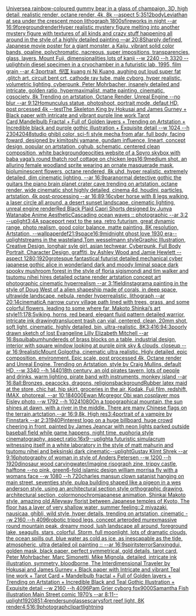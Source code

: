 [Universe](https://www.ebank.nz/aiartgenerator?category=Universe)[a rainbow-coloured gummy bear in a glass of champaign, 3D, high detail, realistic render, octane render, 4k, 8k --aspect 5:3](https://www.ebank.nz/aiartgenerator?category=a%20rainbow-coloured%20gummy%20bear%20in%20a%20glass%20of%20champaign%2C%203D%2C%20high%20detail%2C%20realistic%20render%2C%20octane%20render%2C%204k%2C%208k%20--aspect%205%3A3)[512](https://www.ebank.nz/aiartgenerator?category=512)[body](https://www.ebank.nz/aiartgenerator?category=body)[Leviathan at sea under the crescent moon lithograph 1800s](https://www.ebank.nz/aiartgenerator?category=Leviathan%20at%20sea%20under%20the%20crescent%20moon%20lithograph%201800s)[fireworks in night --ar 16:9](https://www.ebank.nz/aiartgenerator?category=fireworks%20in%20night%20--ar%2016%3A9)[foreground](https://www.ebank.nz/aiartgenerator?category=foreground)[render](https://www.ebank.nz/aiartgenerator?category=render)[Hyper realistic mystery figure melting into another mystery figure with textures of all kinds and crazy  stuff happening all around in the style of a highly detailed painting —ar 20:8](https://www.ebank.nz/aiartgenerator?category=Hyper%20realistic%20mystery%20figure%20melting%20into%20another%20mystery%20figure%20with%20textures%20of%20all%20kinds%20and%20crazy%20%20stuff%20happening%20all%20around%20in%20the%20style%20of%20a%20highly%20detailed%20painting%20%E2%80%94ar%2020%3A8)[Sharply defined, Japanese movie poster for a giant monster, a Kaiju, vibrant solid color bands, opaline, polychromatic, nacreous, super impositions, transparencies, glass, layers, Mount Fuji, dimensionalities,lots of kanji --w 2240 --h 3320 --uplight](https://www.ebank.nz/aiartgenerator?category=Sharply%20defined%2C%20Japanese%20movie%20poster%20for%20a%20giant%20monster%2C%20a%20Kaiju%2C%20vibrant%20solid%20color%20bands%2C%20opaline%2C%20polychromatic%2C%20nacreous%2C%20super%20impositions%2C%20transparencies%2C%20glass%2C%20layers%2C%20Mount%20Fuji%2C%20dimensionalities%2Clots%20of%20kanji%20--w%202240%20--h%203320%20--uplight)[vin diesel specimen in a cryochamber in a futuristic lab, 1995, film grain --ar 4:3](https://www.ebank.nz/aiartgenerator?category=vin%20diesel%20specimen%20in%20a%20cryochamber%20in%20a%20futuristic%20lab%2C%201995%2C%20film%20grain%20--ar%204%3A3)[portrait, 倪匡 kuang ni Ni Kuang, aughing out loud,super fat ,glitch art, circuit bent crt, cathode ray tube, male cyborg, hyper realistic, volumetric lighting, cyberpunk, Peter Mohrbacher, insanely detailed and intricate, golden ratio, hypermaximalist, matte painting, cinematic, cgsociety, 8k Trending on artstation, Octane Render, Unreal Engine --no blur --ar 9:12](https://www.ebank.nz/aiartgenerator?category=portrait%2C%20%E5%80%AA%E5%8C%A1%20kuang%20ni%20Ni%20Kuang%2C%20aughing%20out%20loud%2Csuper%20fat%20%2Cglitch%20art%2C%20circuit%20bent%20crt%2C%20cathode%20ray%20tube%2C%20male%20cyborg%2C%20hyper%20realistic%2C%20volumetric%20lighting%2C%20cyberpunk%2C%20Peter%20Mohrbacher%2C%20insanely%20detailed%20and%20intricate%2C%20golden%20ratio%2C%20hypermaximalist%2C%20matte%20painting%2C%20cinematic%2C%20cgsociety%2C%208k%20Trending%20on%20artstation%2C%20Octane%20Render%2C%20Unreal%20Engine%20--no%20blur%20--ar%209%3A12)[Homunculus statue, photoshoot, portrait mode, defaut HD, post prcessed 4k --test](https://www.ebank.nz/aiartgenerator?category=Homunculus%20statue%2C%20photoshoot%2C%20portrait%20mode%2C%20defaut%20HD%2C%20post%20prcessed%204k%20--test)[The Skeleton King by Hokusai and James Gurney + Black paper with intricate and vibrant purple line work,Tarot Card,Mandelbulb Fractal + Full of Golden layers + Trending on Artstation + Incredible black and purple gothic illustration + Exquisite detail --w 1024 --h 2304](https://www.ebank.nz/aiartgenerator?category=The%20Skeleton%20King%20by%20Hokusai%20and%20James%20Gurney%20%2B%20Black%20paper%20with%20intricate%20and%20vibrant%20purple%20line%20work%2CTarot%20Card%2CMandelbulb%20Fractal%20%2B%20Full%20of%20Golden%20layers%20%2B%20Trending%20on%20Artstation%20%2B%20Incredible%20black%20and%20purple%20gothic%20illustration%20%2B%20Exquisite%20detail%20--w%201024%20--h%202304)[2048](https://www.ebank.nz/aiartgenerator?category=2048)[studio ghibli color, sci-fi style mecha from afar, full body, facing foward, designed by kimitoshi yamane, gundam influence, lineart, concept design, popular on artstation, cghub, schematic, centered clean composition, white background](https://www.ebank.nz/aiartgenerator?category=studio%20ghibli%20color%2C%20sci-fi%20style%20mecha%20from%20afar%2C%20full%20body%2C%20facing%20foward%2C%20designed%20by%20kimitoshi%20yamane%2C%20gundam%20influence%2C%20lineart%2C%20concept%20design%2C%20popular%20on%20artstation%2C%20cghub%2C%20schematic%2C%20centered%20clean%20composition%2C%20white%20background)[geocities website of a Spyro skybox with baba yaga’s round thatch roof cottage on chicken legs](https://www.ebank.nz/aiartgenerator?category=geocities%20website%20of%20a%20Spyro%20skybox%20with%20baba%20yaga%E2%80%99s%20round%20thatch%20roof%20cottage%20on%20chicken%20legs)[16:9](https://www.ebank.nz/aiartgenerator?category=16%3A9)[medium shot, an alluring female woodland sprite wearing an ornate masquerade mask, bioluminescent flowers, octane rendered, 8k uhd, hyper realistic, extremely detailed, dim cinematic lighting, --ar 16:9](https://www.ebank.nz/aiartgenerator?category=medium%20shot%2C%20an%20alluring%20female%20woodland%20sprite%20wearing%20an%20ornate%20masquerade%20mask%2C%20bioluminescent%20flowers%2C%20octane%20rendered%2C%208k%20uhd%2C%20hyper%20realistic%2C%20extremely%20detailed%2C%20dim%20cinematic%20lighting%2C%20--ar%2016%3A9)[paranormal detective gothic the guitars the piano brain planet crater cave trending on artstation, octane render, wide cinematic shot highly detailed, cinema 4d, houdini, particles, artstation, 4k post-processing --ar 16:8](https://www.ebank.nz/aiartgenerator?category=paranormal%20detective%20gothic%20the%20guitars%20the%20piano%20brain%20planet%20crater%20cave%20trending%20on%20artstation%2C%20octane%20render%2C%20wide%20cinematic%20shot%20highly%20detailed%2C%20cinema%204d%2C%20houdini%2C%20particles%2C%20artstation%2C%204k%20post-processing%20--ar%2016%3A8)[9:16](https://www.ebank.nz/aiartgenerator?category=9%3A16)[cyber horse with 8 legs walking, a laser circle all around, a desert sunset landscape, cinematic lighting, unreal engine render](https://www.ebank.nz/aiartgenerator?category=cyber%20horse%20with%208%20legs%20walking%2C%20a%20laser%20circle%20all%20around%2C%20a%20desert%20sunset%20landscape%2C%20cinematic%20lighting%2C%20unreal%20engine%20render)[Red Black Plaid Capri Shorts designed by Junya Watanabe Anime Aesthetic](https://www.ebank.nz/aiartgenerator?category=Red%20Black%20Plaid%20Capri%20Shorts%20designed%20by%20Junya%20Watanabe%20Anime%20Aesthetic)[Cascading ocean waves :: photographic --ar 3:2 --uplight](https://www.ebank.nz/aiartgenerator?category=Cascading%20ocean%20waves%20%3A%3A%20photographic%20--ar%203%3A2%20--uplight)[3:4](https://www.ebank.nz/aiartgenerator?category=3%3A4)[A spaceport next to the sea, retro futurism, great dynamic range, photo realism, good color balance, matte painting, 8K resolution, Artstation, --wallpaper](https://www.ebank.nz/aiartgenerator?category=A%20spaceport%20next%20to%20the%20sea%2C%20retro%20futurism%2C%20great%20dynamic%20range%2C%20photo%20realism%2C%20good%20color%20balance%2C%20matte%20painting%2C%208K%20resolution%2C%20Artstation%2C%20--wallpaper)[def](https://www.ebank.nz/aiartgenerator?category=def)[21:9](https://www.ebank.nz/aiartgenerator?category=21%3A9)[space](https://www.ebank.nz/aiartgenerator?category=space)[16:9](https://www.ebank.nz/aiartgenerator?category=16%3A9)[midnight ghost love 1930 era](https://www.ebank.nz/aiartgenerator?category=midnight%20ghost%20love%201930%20era)[--uplight](https://www.ebank.nz/aiartgenerator?category=--uplight)[streams in the wasteland,Tom wesselmann style](https://www.ebank.nz/aiartgenerator?category=streams%20in%20the%20wasteland%2CTom%20wesselmann%20style)[Graphic Illustration, Creative Design, longhair syle girl, asian techwear, Cyberpunk, Full Body Portrait, Character Design, graffiti, by Ashley Wood and Jamie Hewlett --aspect 1280:1920](https://www.ebank.nz/aiartgenerator?category=Graphic%20Illustration%2C%20Creative%20Design%2C%20longhair%20syle%20girl%2C%20asian%20techwear%2C%20Cyberpunk%2C%20Full%20Body%20Portrait%2C%20Character%20Design%2C%20graffiti%2C%20by%20Ashley%20Wood%20and%20Jamie%20Hewlett%20--aspect%201280%3A1920)[grotesque fantastical futurist detailed mechanical cyber japanese gothic alice in wonderland dark and moody liminal space dark spooky mushroom forest in the style of floria sigismondi and tim walker and tsutomu nihei hires detailed octane render artstation concept art photographic cinematic hyperrealism --ar 3:1](https://www.ebank.nz/aiartgenerator?category=grotesque%20fantastical%20futurist%20detailed%20mechanical%20cyber%20japanese%20gothic%20alice%20in%20wonderland%20dark%20and%20moody%20liminal%20space%20dark%20spooky%20mushroom%20forest%20in%20the%20style%20of%20floria%20sigismondi%20and%20tim%20walker%20and%20tsutomu%20nihei%20hires%20detailed%20octane%20render%20artstation%20concept%20art%20photographic%20cinematic%20hyperrealism%20--ar%203%3A1)[field](https://www.ebank.nz/aiartgenerator?category=field)[instagram](https://www.ebank.nz/aiartgenerator?category=instagram)[a painting in the style of Doug West of a alien shapeship made of corals, in deep space, ultrawide landscape, nebula, render hyperrealistic, lithograph --ar 20:14](https://www.ebank.nz/aiartgenerator?category=a%20painting%20in%20the%20style%20of%20Doug%20West%20of%20a%20alien%20shapeship%20made%20of%20corals%2C%20in%20deep%20space%2C%20ultrawide%20landscape%2C%20nebula%2C%20render%20hyperrealistic%2C%20lithograph%20--ar%2020%3A14)[cinematic](https://www.ebank.nz/aiartgenerator?category=cinematic)[A narrow curvy village path lined with trees, grass, and some colorful flowers, leading to some where far, Makoto Shinkai’s art style](https://www.ebank.nz/aiartgenerator?category=A%20narrow%20curvy%20village%20path%20lined%20with%20trees%2C%20grass%2C%20and%20some%20colorful%20flowers%2C%20leading%20to%20some%20where%20far%2C%20Makoto%20Shinkai%E2%80%99s%20art%20style)[11:17](https://www.ebank.nz/aiartgenerator?category=11%3A17)[8:5](https://www.ebank.nz/aiartgenerator?category=8%3A5)[viking, horns, red beard, elegant fluid pattern detailed warrior, intricate ink drawing](https://www.ebank.nz/aiartgenerator?category=viking%2C%20horns%2C%20red%20beard%2C%20elegant%20fluid%20pattern%20detailed%20warrior%2C%20intricate%20ink%20drawing)[translucent trash can vial, centered, clean, 20mm shot, soft light, cinematic, highly detailed, bin, ultra-realistic, 8K](https://www.ebank.nz/aiartgenerator?category=translucent%20trash%20can%20vial%2C%20centered%2C%20clean%2C%2020mm%20shot%2C%20soft%20light%2C%20cinematic%2C%20highly%20detailed%2C%20bin%2C%20ultra-realistic%2C%208K)[3:4](https://www.ebank.nz/aiartgenerator?category=3%3A4)[16:9](https://www.ebank.nz/aiartgenerator?category=16%3A9)[4:3](https://www.ebank.nz/aiartgenerator?category=4%3A3)[poorly drawn sketch of lost Evangeline Lilly Elizabeth Mitchell --ar 16:8](https://www.ebank.nz/aiartgenerator?category=poorly%20drawn%20sketch%20of%20lost%20Evangeline%20Lilly%20Elizabeth%20Mitchell%20--ar%2016%3A8)[squibabum](https://www.ebank.nz/aiartgenerator?category=squibabum)[hundereds of brass blocks on a table, industrial design, interior with square window looking at purple pink sky & clouds, closeup  --ar 16:9](https://www.ebank.nz/aiartgenerator?category=hundereds%20of%20brass%20blocks%20on%20a%20table%2C%20industrial%20design%2C%20interior%20with%20square%20window%20looking%20at%20purple%20pink%20sky%20%26%20clouds%2C%20closeup%20%20--ar%2016%3A9)[realistic](https://www.ebank.nz/aiartgenerator?category=realistic)[Mount Golgotha, cinematic ultra realistic. Higly detailed, epic composition. environment. Epic scale, post processed 4k, Octane render and Unreal Engine. Trending on Artstation, style by Craig Mullins, default HD, --w 3340 --h 1440](https://www.ebank.nz/aiartgenerator?category=Mount%20Golgotha%2C%20cinematic%20ultra%20realistic.%20Higly%20detailed%2C%20epic%20composition.%20environment.%20Epic%20scale%2C%20post%20processed%204k%2C%20Octane%20render%20and%20Unreal%20Engine.%20Trending%20on%20Artstation%2C%20style%20by%20Craig%20Mullins%2C%20default%20HD%2C%20--w%203340%20--h%201440)[18th century, an old pirates tavern, lots of people and drinks, warm lighting, pirate band with instruments, monkey island --ar 16:8](https://www.ebank.nz/aiartgenerator?category=18th%20century%2C%20an%20old%20pirates%20tavern%2C%20lots%20of%20people%20and%20drinks%2C%20warm%20lighting%2C%20pirate%20band%20with%20instruments%2C%20monkey%20island%20--ar%2016%3A8)[all:Bronzes, peacocks, dragons, religions](https://www.ebank.nz/aiartgenerator?category=all%3ABronzes%2C%20peacocks%2C%20dragons%2C%20religions)[background](https://www.ebank.nz/aiartgenerator?category=background)[Rubber latex maid at the store, chic hat, hip skirt, groceries in the air, Kodak, Fuji film, redshift, IMAX, photoreal, --ar 10:18](https://www.ebank.nz/aiartgenerator?category=Rubber%20latex%20maid%20at%20the%20store%2C%20chic%20hat%2C%20hip%20skirt%2C%20groceries%20in%20the%20air%2C%20Kodak%2C%20Fuji%20film%2C%20redshift%2C%20IMAX%2C%20photoreal%2C%20--ar%2010%3A18)[4000](https://www.ebank.nz/aiartgenerator?category=4000)[Ewan Mcgregor Obi wan cosplayer mos Eisley photo --w 1792 --h 1024](https://www.ebank.nz/aiartgenerator?category=Ewan%20Mcgregor%20Obi%20wan%20cosplayer%20mos%20Eisley%20photo%20--w%201792%20--h%201024)[1080](https://www.ebank.nz/aiartgenerator?category=1080)[On a topographical mountain, the sun shines at dawn, with a river in the middle. There are many Chinese flags on the terrain,artctation,--ar 16:9,8k, High res](https://www.ebank.nz/aiartgenerator?category=On%20a%20topographical%20mountain%2C%20the%20sun%20shines%20at%20dawn%2C%20with%20a%20river%20in%20the%20middle.%20There%20are%20many%20Chinese%20flags%20on%20the%20terrain%2Cartctation%2C--ar%2016%3A9%2C8k%2C%20High%20res)[3:4](https://www.ebank.nz/aiartgenerator?category=3%3A4)[portrait of a vampire by Finnstark --ar 2:3](https://www.ebank.nz/aiartgenerator?category=portrait%20of%20a%20vampire%20by%20Finnstark%20--ar%202%3A3)[1940](https://www.ebank.nz/aiartgenerator?category=1940)[Pinterest logo on a huge billboard, huge crowd cheering in front, painted by James Jean](https://www.ebank.nz/aiartgenerator?category=Pinterest%20logo%20on%20a%20huge%20billboard%2C%20huge%20crowd%20cheering%20in%20front%2C%20painted%20by%20James%20Jean)[car with neon lights parked outside baseball field while game happens, night time, euphoria style cinematography, aspect ratio:16x9](https://www.ebank.nz/aiartgenerator?category=car%20with%20neon%20lights%20parked%20outside%20baseball%20field%20while%20game%20happens%2C%20night%20time%2C%20euphoria%20style%20cinematography%2C%20aspect%20ratio%3A16x9)[--uplight](https://www.ebank.nz/aiartgenerator?category=--uplight)[a futuristic simulacrum witnessing itself in a white laboratory in the style of matt mahurin and tsutomu nihei and beksinski dark cinematic](https://www.ebank.nz/aiartgenerator?category=a%20futuristic%20simulacrum%20witnessing%20itself%20in%20a%20white%20laboratory%20in%20the%20style%20of%20matt%20mahurin%20and%20tsutomu%20nihei%20and%20beksinski%20dark%20cinematic)[--uplight](https://www.ebank.nz/aiartgenerator?category=--uplight)[Gustav Klimt Shrek --ar 9:16](https://www.ebank.nz/aiartgenerator?category=Gustav%20Klimt%20Shrek%20--ar%209%3A16)[photography of woman in style of Anders Petersen --w 1200 --h 1920](https://www.ebank.nz/aiartgenerator?category=photography%20of%20woman%20in%20style%20of%20Anders%20Petersen%20--w%201200%20--h%201920)[dinosaur wood carving](https://www.ebank.nz/aiartgenerator?category=dinosaur%20wood%20carving)[water](https://www.ebank.nz/aiartgenerator?category=water)[/imagine risograph zine, trippy castle, halftone  --no pink, green](https://www.ebank.nz/aiartgenerator?category=/imagine%20risograph%20zine%2C%20trippy%20castle%2C%20halftone%20%20--no%20pink%2C%20green)[6-fold islamic design william morris](https://www.ebank.nz/aiartgenerator?category=6-fold%20islamic%20design%20william%20morris)[a fly with a womans face --w 1080 --h 720](https://www.ebank.nz/aiartgenerator?category=a%20fly%20with%20a%20womans%20face%20--w%201080%20--h%20720)[charles mansun clown satanist hanging on main street, seventies style, pulp](https://www.ebank.nz/aiartgenerator?category=charles%20mansun%20clown%20satanist%20hanging%20on%20main%20street%2C%20seventies%20style%2C%20pulp)[a building shaped like a pigeon in a wes anderson style, using an architectural section style orthographic drawing, architectural section, color](https://www.ebank.nz/aiartgenerator?category=a%20building%20shaped%20like%20a%20pigeon%20in%20a%20wes%20anderson%20style%2C%20using%20an%20architectural%20section%20style%20orthographic%20drawing%2C%20architectural%20section%2C%20color)[monochrom](https://www.ebank.nz/aiartgenerator?category=monochrom)[japanese animation, Shinkai Makoto style, amazing old Alleyway florist between Japanese temples of Kyoto, The floor has a layer of very shallow water, summer feeling::2  miyazaki, nausicaa, ghibli, wild style, hyper details, trending on artstation, cinematic --w 2160  --h 4096](https://www.ebank.nz/aiartgenerator?category=japanese%20animation%2C%20Shinkai%20Makoto%20style%2C%20amazing%20old%20Alleyway%20florist%20between%20Japanese%20temples%20of%20Kyoto%2C%20The%20floor%20has%20a%20layer%20of%20very%20shallow%20water%2C%20summer%20feeling%3A%3A2%20%20miyazaki%2C%20nausicaa%2C%20ghibli%2C%20wild%20style%2C%20hyper%20details%2C%20trending%20on%20artstation%2C%20cinematic%20--w%202160%20%20--h%204096)[robotic tripod legs, concept art](https://www.ebank.nz/aiartgenerator?category=robotic%20tripod%20legs%2C%20concept%20art)[eroded murex](https://www.ebank.nz/aiartgenerator?category=eroded%20murex)[massive round mountain peak, dreamy mood, lush landscape all around, foreground lake, seagulls, stars, colorful, Storm, full moonlight, lots of dramatic clouds, the ocean spills out, blue water as cold as ice, as inescapable as the tide, atmospheric, ultra detailed oil painting :: --ar 16:9](https://www.ebank.nz/aiartgenerator?category=massive%20round%20mountain%20peak%2C%20dreamy%20mood%2C%20lush%20landscape%20all%20around%2C%20foreground%20lake%2C%20seagulls%2C%20stars%2C%20colorful%2C%20Storm%2C%20full%20moonlight%2C%20lots%20of%20dramatic%20clouds%2C%20the%20ocean%20spills%20out%2C%20blue%20water%20as%20cold%20as%20ice%2C%20as%20inescapable%20as%20the%20tide%2C%20atmospheric%2C%20ultra%20detailed%20oil%20painting%20%3A%3A%20--ar%2016%3A9)[spirits](https://www.ebank.nz/aiartgenerator?category=spirits)[terror](https://www.ebank.nz/aiartgenerator?category=terror)[Sanxingdui, golden mask, black paper, perfect symmetrical, gold details, tarot card, Peter Mohrbacher, Marc Simonetti, Mike Mignola, detailed, intricate ink illustration, symmetry, bloodborne, The Interdimensional Traveler by Hokusai and James Gurney + Black paper with Intricate and vibrant Teal line work + Tarot Card + Mandelbulb fractal + Full of Golden layers + Trending on Artstation + Incredible Black and Teal Gothic Illustration + Exquisite detail --w 2160 --h 4096](https://www.ebank.nz/aiartgenerator?category=Sanxingdui%2C%20golden%20mask%2C%20black%20paper%2C%20perfect%20symmetrical%2C%20gold%20details%2C%20tarot%20card%2C%20Peter%20Mohrbacher%2C%20Marc%20Simonetti%2C%20Mike%20Mignola%2C%20detailed%2C%20intricate%20ink%20illustration%2C%20symmetry%2C%20bloodborne%2C%20The%20Interdimensional%20Traveler%20by%20Hokusai%20and%20James%20Gurney%20%2B%20Black%20paper%20with%20Intricate%20and%20vibrant%20Teal%20line%20work%20%2B%20Tarot%20Card%20%2B%20Mandelbulb%20fractal%20%2B%20Full%20of%20Golden%20layers%20%2B%20Trending%20on%20Artstation%20%2B%20Incredible%20Black%20and%20Teal%20Gothic%20Illustration%20%2B%20Exquisite%20detail%20--w%202160%20--h%204096)[Pam Grier cyborg fox](https://www.ebank.nz/aiartgenerator?category=Pam%20Grier%20cyborg%20fox)[9000](https://www.ebank.nz/aiartgenerator?category=9000)[Samantha Fish illustration Main Street comic 1970’s --ar 8:11](https://www.ebank.nz/aiartgenerator?category=Samantha%20Fish%20illustration%20Main%20Street%20comic%201970%E2%80%99s%20--ar%208%3A11)[--uplight](https://www.ebank.nz/aiartgenerator?category=--uplight)[1920](https://www.ebank.nz/aiartgenerator?category=1920)[85](https://www.ebank.nz/aiartgenerator?category=85)[1:4](https://www.ebank.nz/aiartgenerator?category=1%3A4)[render](https://www.ebank.nz/aiartgenerator?category=render)[sunglasses](https://www.ebank.nz/aiartgenerator?category=sunglasses)[carysfort reef light, 8K render](https://www.ebank.nz/aiartgenerator?category=carysfort%20reef%20light%2C%208K%20render)[4:5](https://www.ebank.nz/aiartgenerator?category=4%3A5)[16:9](https://www.ebank.nz/aiartgenerator?category=16%3A9)[photograph](https://www.ebank.nz/aiartgenerator?category=photograph)[clipart](https://www.ebank.nz/aiartgenerator?category=clipart)[lightning](https://www.ebank.nz/aiartgenerator?category=lightning)
